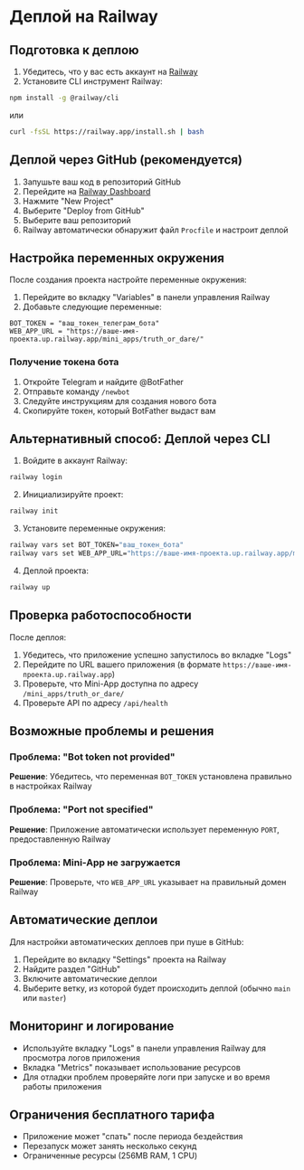 # Деплой на Railway

## Подготовка к деплою

1. Убедитесь, что у вас есть аккаунт на [Railway](https://railway.app)
2. Установите CLI инструмент Railway:
```bash
npm install -g @railway/cli
```
или
```bash
curl -fsSL https://railway.app/install.sh | bash
```

## Деплой через GitHub (рекомендуется)

1. Запушьте ваш код в репозиторий GitHub
2. Перейдите на [Railway Dashboard](https://railway.app/dashboard)
3. Нажмите "New Project"
4. Выберите "Deploy from GitHub"
5. Выберите ваш репозиторий
6. Railway автоматически обнаружит файл `Procfile` и настроит деплой

## Настройка переменных окружения

После создания проекта настройте переменные окружения:

1. Перейдите во вкладку "Variables" в панели управления Railway
2. Добавьте следующие переменные:

```
BOT_TOKEN = "ваш_токен_телеграм_бота"
WEB_APP_URL = "https://ваше-имя-проекта.up.railway.app/mini_apps/truth_or_dare/"
```

### Получение токена бота

1. Откройте Telegram и найдите @BotFather
2. Отправьте команду `/newbot`
3. Следуйте инструкциям для создания нового бота
4. Скопируйте токен, который BotFather выдаст вам

## Альтернативный способ: Деплой через CLI

1. Войдите в аккаунт Railway:
```bash
railway login
```

2. Инициализируйте проект:
```bash
railway init
```

3. Установите переменные окружения:
```bash
railway vars set BOT_TOKEN="ваш_токен_бота"
railway vars set WEB_APP_URL="https://ваше-имя-проекта.up.railway.app/mini_apps/truth_or_dare/"
```

4. Деплой проекта:
```bash
railway up
```

## Проверка работоспособности

После деплоя:

1. Убедитесь, что приложение успешно запустилось во вкладке "Logs"
2. Перейдите по URL вашего приложения (в формате `https://ваше-имя-проекта.up.railway.app`)
3. Проверьте, что Mini-App доступна по адресу `/mini_apps/truth_or_dare/`
4. Проверьте API по адресу `/api/health`

## Возможные проблемы и решения

### Проблема: "Bot token not provided"
**Решение**: Убедитесь, что переменная `BOT_TOKEN` установлена правильно в настройках Railway

### Проблема: "Port not specified"
**Решение**: Приложение автоматически использует переменную `PORT`, предоставленную Railway

### Проблема: Mini-App не загружается
**Решение**: Проверьте, что `WEB_APP_URL` указывает на правильный домен Railway

## Автоматические деплои

Для настройки автоматических деплоев при пуше в GitHub:

1. Перейдите во вкладку "Settings" проекта на Railway
2. Найдите раздел "GitHub"
3. Включите автоматические деплои
4. Выберите ветку, из которой будет происходить деплой (обычно `main` или `master`)

## Мониторинг и логирование

- Используйте вкладку "Logs" в панели управления Railway для просмотра логов приложения
- Вкладка "Metrics" показывает использование ресурсов
- Для отладки проблем проверяйте логи при запуске и во время работы приложения

## Ограничения бесплатного тарифа

- Приложение может "спать" после периода бездействия
- Перезапуск может занять несколько секунд
- Ограниченные ресурсы (256MB RAM, 1 CPU)